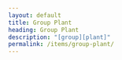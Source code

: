 ```yaml
---
layout: default
title: Group Plant
heading: Group Plant
description: "[group][plant]"
permalink: /items/group-plant/
---
```

